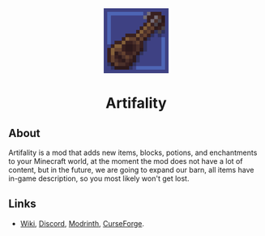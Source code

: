 <div align="center">
<img alt="Icon" src="src/main/resources/assets/artifality/icon.png" width="128"> 

# Artifality
</div>

## About
Artifality is a mod that adds new items, blocks, potions, and enchantments to your Minecraft world, at the moment the mod does not have a lot of content, but in the future, we are going to expand our barn, all items have in-game description, so you most likely won't get lost.

## Links

* [Wiki](https://github.com/PinkGoosik/artifality/wiki), [Discord](https://discord.gg/DcemWeskeZ), [Modrinth](https://modrinth.com/mod/artifality), [CurseForge](https://curseforge.com/minecraft/mc-mods/artifality).
